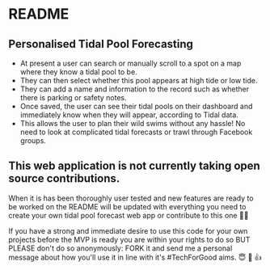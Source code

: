 # README

## Personalised Tidal Pool Forecasting
- At present a user can search or manually scroll to a spot on a map where they know a tidal pool to be.
- They can then select whether this pool appears at high tide or low tide. 
- They can add a name and information to the record such as whether there is parking or safety notes. 
- Once saved, the user can see their tidal pools on their dashboard and immediately know when they will appear, according to Tidal data.
- This allows the user to plan their wild swims without any hassle! No need to look at complicated tidal forecasts or trawl through Facebook groups.

## This web application is not currently taking open source contributions. 
When it is has been thoroughly user tested and new features are ready to be worked on
the README will be updated with everything you need to 
create your own tidal pool forecast web app or contribute to this one 🙌🌊 

If you have a strong and immediate desire to use this code for your own projects before the MVP is ready you are within your rights to do so BUT PLEASE don't do so anonymously: FORK it and send me a personal message about how you'll use it in line with it's #TechForGood aims. 😇 🤝 👍


